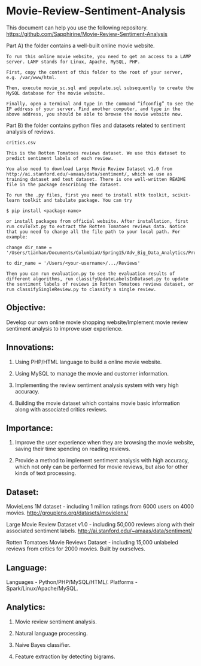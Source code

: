 # Movie-Review-Sentiment-Analysis

This document can help you use the following repository.
https://github.com/Sapphirine/Movie-Review-Sentiment-Analysis

Part A) the folder contains a well-built online movie website.  

    To run this online movie website, you need to get an access to a LAMP server. LAMP stands for Linux, Apache, MySQL, PHP. 

    First, copy the content of this folder to the root of your server, e.g. /var/www/html.
    
    Then, execute movie_sc.sql and populate.sql subsequently to create the MySQL database for the movie website.

    Finally, open a terminal and type in the command “ifconfig” to see the IP address of your server. Find another computer, and type in the above address, you should be able to browse the movie website now.

Part B) the folder contains python files and datasets related to sentiment analysis of reviews. 

    critics.csv 
    
    This is the Rotten Tomatoes reviews dataset. We use this dataset to predict sentiment labels of each review. 
    
    You also need to download Large Movie Review Dataset v1.0 from http://ai.stanford.edu/~amaas/data/sentiment/, which we use as training dataset and test dataset. There is one well-written README file in the package describing the dataset.
    
    To run the .py files, first you need to install nltk toolkit, scikit-learn toolkit and tabulate package. You can try
    
    $ pip install <package-name>
    
    or install packages from official website. After installation, first run csvToTxt.py to extract the Rotten Tomatoes reviews data. Notice that you need to change all the file path to your local path. For example:
    
    change dir_name = '/Users/tianhan/Documents/ColumbiaU/Spring15/Adv_Big_Data_Analytics/Project/Reviews'
    
    to dir_name = '/Users/<your-username>/.../Reviews'
    
    Then you can run evaluation.py to see the evaluation results of different algorithms, run classifyUpdateLabelsInDataset.py to update the sentiment labels of reviews in Rotten Tomatoes reviews dataset, or run classifySingleReview.py to classify a single review.

Objective: 
----------
Develop our own online movie shopping website/Implement movie review sentiment analysis to improve user experience. 

Innovations: 
------------
1. Using PHP/HTML language to build a online movie website. 

2. Using MySQL to manage the movie and customer information. 

3. Implementing the review sentiment analysis system with very high accuracy. 

4. Building the movie dataset which contains movie basic information along with associated critics reviews. 

Importance: 
-----------
1. Improve the user experience when they are browsing the movie website, saving their time spending on reading reviews. 

2. Provide a method to implement sentiment analysis with high accuracy, which not only can be performed for movie reviews, but also for other kinds of text processing. 

Dataset:
--------
MovieLens 1M dataset - including 1 million ratings from 6000 users on 4000 movies. 
http://grouplens.org/datasets/movielens/ 

Large Movie Review Dataset v1.0 - including 50,000 reviews along with their associated sentiment labels. http://ai.stanford.edu/~amaas/data/sentiment/ 

Rotten Tomatoes Movie Reviews Dataset - including 15,000 unlabeled reviews from critics for 2000 movies. Built by ourselves. 

Language:
---------
Languages - Python/PHP/MySQL/HTML/. Platforms - Spark/Linux/Apache/MySQL. 

Analytics: 
----------
1. Movie review sentiment analysis. 

2. Natural language processing. 

3. Naive Bayes classifier. 

4. Feature extraction by detecting bigrams.
